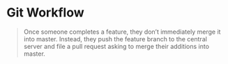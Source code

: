 # Git Workflow

>Once someone completes a feature, they don’t immediately merge it into master. Instead, they push the feature branch to the central server and file a pull request asking to merge their additions into master.

